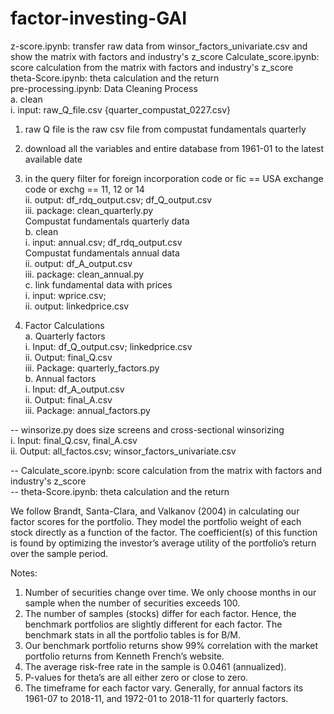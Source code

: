 # factor-investing-GAI

z-score.ipynb: transfer raw data from winsor_factors_univariate.csv and show the matrix with factors and industry's z_score Calculate_score.ipynb: score calculation from the matrix with factors and industry's z_score <br/>
theta-Score.ipynb: theta calculation and the return <br/>
pre-processing.ipynb: 
Data Cleaning Process <br/>
a. clean <br/>
i. input: raw_Q_file.csv {quarter_compustat_0227.csv} <br/>
1. raw Q file is the raw csv file from compustat fundamentals quarterly <br/>
2. download all the variables and entire database from 1961-01 to the latest available date <br/>
3. in the query filter for foreign incorporation code or fic == USA exchange code or exchg == 11, 12 or 14 <br/>
ii. output: df_rdq_output.csv; df_Q_output.csv <br/>
iii. package: clean_quarterly.py <br/>
Compustat fundamentals quarterly data <br/>
b. clean <br/>
i. input: annual.csv; df_rdq_output.csv <br/>
Compustat fundamentals annual data <br/>
ii. output: df_A_output.csv <br/>
iii. package: clean_annual.py <br/>
c. link fundamental data with prices <br/>
i. input: wprice.csv; <br/>
ii. output: linkedprice.csv <br/>

2. Factor Calculations <br/>
a. Quarterly factors <br/>
i. Input: df_Q_output.csv; linkedprice.csv <br/>
ii. Output: final_Q.csv <br/>
iii. Package: quarterly_factors.py <br/>
b. Annual factors <br/>
i. Input: df_A_output.csv <br/>
ii. Output: final_A.csv <br/>
iii. Package: annual_factors.py <br/>

-- winsorize.py does size screens and cross-sectional winsorizing <br/>
i. Input: final_Q.csv, final_A.csv <br/>
ii. Output: all_factos.csv; winsor_factors_univariate.csv <br/>

-- Calculate_score.ipynb: score calculation from the matrix with factors and industry's z_score <br/>
-- theta-Score.ipynb: theta calculation and the return <br/>

We follow Brandt, Santa-Clara, and Valkanov (2004) in calculating our factor scores for the portfolio. They model the portfolio weight of each stock directly as a function of the factor. The coefficient(s) of this function is found by optimizing the investor’s average utility of the portfolio’s return over the sample period.

Notes:
1. Number of securities change over time. We only choose months in our sample when the
number of securities exceeds 100.
2. The number of samples (stocks) differ for each factor. Hence, the benchmark portfolios are
slightly different for each factor. The benchmark stats in all the portfolio tables is for B/M.
3. Our benchmark portfolio returns show 99% correlation with the market portfolio returns from
Kenneth French’s website.
4. The average risk-free rate in the sample is 0.0461 (annualized).
5. P-values for theta’s are all either zero or close to zero.
6. The timeframe for each factor vary. Generally, for annual factors its 1961-07 to 2018-11, and 1972-01 to 2018-11 for quarterly factors.
